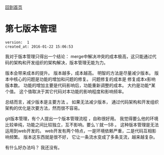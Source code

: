 [回到首页](/)

# 第七版本管理

    version:  1 
    created_at: 2016-01-22 15:06:53  

我对于版本管理只得出一个结论： 
merge中解决冲突的成本极高，这只能通过代码的架构和开发组织的架构解决，版本管理无能为力。

版本会带来成本的提升。 版本越多，成本越高。 明智的方法是尽量减少版本。
版本中核心的问题是功能的增加和问题的修复。
问题修复的成本是 修复成本x影响版本数。
功能的增加主要是代码影响后，功能重新调整的成本。 大约是功能*某个值。 
这个值取决于其它代码对本功能的影响程度和影响频率。

总结而言，减少版本是主要方法 。
如果无法减少版本， 通过代码架构和开发组织架构的优化是次要方法，然而很不容易。

git版本管理，有个人提出一个版本管理流程 ，自称很好用。 
我觉得要么他的环境比较单纯，功能之间比较独立，互不影响。要么丫就一SB 。
这种版本管理是无法运用到web开发的。 
web开发有两个特点，一是环境依赖严重，二是代码互相影响频繁。 
版本这东西就是很不好， 它让一条流水变成了多条支流，越来越复杂。 

有什么好办法吗？ 
我还没有。 

